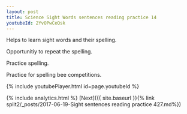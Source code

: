 ```yaml
---
layout: post
title: Science Sight Words sentences reading practice 14
youtubeId: 2YvOPwCeQsk
---
```

 
 
Helps to learn sight words and their spelling.

Opportunitiy to repeat the spelling. 

Practice spelling. 
 
Practice for spelling bee competitions. 
 
{% include youtubePlayer.html id=page.youtubeId %}
 
 
{% include analytics.html %} 
[Next]({{ site.baseurl }}{% link  split2/_posts/2017-06-19-Sight sentences reading practice 427.md%})
 
